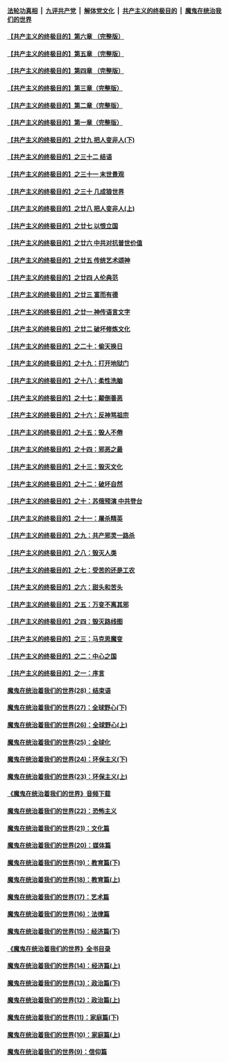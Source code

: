 ####  [法轮功真相](../../../../basic/blob/master/README.md?t=04081201) &nbsp;|&nbsp; [九评共产党](../../../../9ping.md/blob/master/README.md?t=04081201) &nbsp;|&nbsp; [解体党文化](../../../../jtdwh.md/blob/master/README.md?t=04081201)  &nbsp;|&nbsp; [共产主义的终极目的](../../../../gczydzjmd.md/blob/master/README.md?t=04081201) &nbsp;|&nbsp; [魔鬼在统治我们的世界](../../../../mgztzwmdsj.md/blob/master/README.md?t=04081201) 

#### [【共产主义的终极目的】第六章 （完整版）](../pages/nsc422/n11428913.md?t=04081201) 

#### [【共产主义的终极目的】第五章 （完整版）](../pages/nsc422/n11428912.md?t=04081201) 

#### [【共产主义的终极目的】第四章 （完整版）](../pages/nsc422/n11428907.md?t=04081201) 

#### [【共产主义的终极目的】第三章（完整版）](../pages/nsc422/n11428848.md?t=04081201) 

#### [【共产主义的终极目的】第二章（完整版）](../pages/nsc422/n11428831.md?t=04081201) 

#### [【共产主义的终极目的】第一章（完整版）](../pages/nsc422/n11417651.md?t=04081201) 

#### [【共产主义的终极目的】之廿九 把人变非人(下)](../pages/nsc422/n11344140.md?t=04081201) 

#### [【共产主义的终极目的】之三十二 结语](../pages/nsc422/n11360535.md?t=04081201) 

#### [【共产主义的终极目的】之三十一 末世景观](../pages/nsc422/n11351129.md?t=04081201) 

#### [【共产主义的终极目的】之三十 几成狼世界](../pages/nsc422/n11348280.md?t=04081201) 

#### [【共产主义的终极目的】之廿八 把人变非人(上)](../pages/nsc422/n11340492.md?t=04081201) 

#### [【共产主义的终极目的】之廿七 以恨立国](../pages/nsc422/n11336944.md?t=04081201) 

#### [【共产主义的终极目的】之廿六 中共对抗普世价值](../pages/nsc422/n11324785.md?t=04081201) 

#### [【共产主义的终极目的】之廿五 传统艺术颂神](../pages/nsc422/n11296396.md?t=04081201) 

#### [【共产主义的终极目的】之廿四 人伦典范](../pages/nsc422/n11296397.md?t=04081201) 

#### [【共产主义的终极目的】之廿三 富而有德](../pages/nsc422/n11283598.md?t=04081201) 

#### [【共产主义的终极目的】之廿一 神传语言文字](../pages/nsc422/n11263265.md?t=04081201) 

#### [【共产主义的终极目的】之廿二 破坏修炼文化](../pages/nsc422/n11245728.md?t=04081201) 

#### [【共产主义的终极目的】之二十：偷天换日](../pages/nsc422/n11238846.md?t=04081201) 

#### [【共产主义的终极目的】之十九：打开地狱门](../pages/nsc422/n11206376.md?t=04081201) 

#### [【共产主义的终极目的】之十八：柔性洗脑](../pages/nsc422/n11199994.md?t=04081201) 

#### [【共产主义的终极目的】之十七：颠倒善恶](../pages/nsc422/n11179782.md?t=04081201) 

#### [【共产主义的终极目的】之十六：反神骂祖宗](../pages/nsc422/n11166798.md?t=04081201) 

#### [【共产主义的终极目的】之十五：毁人不倦](../pages/nsc422/n11166792.md?t=04081201) 

#### [【共产主义的终极目的】之十四：邪恶之最](../pages/nsc422/n11150249.md?t=04081201) 

#### [【共产主义的终极目的】之十三：毁灭文化](../pages/nsc422/n11135227.md?t=04081201) 

#### [【共产主义的终极目的】之十二：破坏自然](../pages/nsc422/n11135214.md?t=04081201) 

#### [【共产主义的终极目的】之十：苏俄预演 中共登台](../pages/nsc422/n11118424.md?t=04081201) 

#### [【共产主义的终极目的】之十一：屠杀精英](../pages/nsc422/n11118442.md?t=04081201) 

#### [【共产主义的终极目的】之九：共产邪灵一路杀](../pages/nsc422/n11114139.md?t=04081201) 

#### [【共产主义的终极目的】之八：毁灭人类](../pages/nsc422/n11108503.md?t=04081201) 

#### [【共产主义的终极目的】之七：受苦的还是工农](../pages/nsc422/n11101809.md?t=04081201) 

#### [【共产主义的终极目的】之六：甜头和苦头](../pages/nsc422/n11096971.md?t=04081201) 

#### [【共产主义的终极目的】之五：万变不离其邪](../pages/nsc422/n11091285.md?t=04081201) 

#### [【共产主义的终极目的】之四：毁灭路线图](../pages/nsc422/n11086284.md?t=04081201) 

#### [【共产主义的终极目的】之三：马克思魔变](../pages/nsc422/n11061941.md?t=04081201) 

#### [【共产主义的终极目的】之二：中心之国](../pages/nsc422/n11047728.md?t=04081201) 

#### [【共产主义的终极目的】之一：序言](../pages/nsc422/n11086077.md?t=04081201) 

#### [魔鬼在统治着我们的世界(28)：结束语](../pages/nsc422/n10936246.md?t=04081201) 

#### [魔鬼在统治着我们的世界(27)：全球野心(下)](../pages/nsc422/n10928319.md?t=04081201) 

#### [魔鬼在统治着我们的世界(26)：全球野心(上)](../pages/nsc422/n10900318.md?t=04081201) 

#### [魔鬼在统治着我们的世界(25)：全球化](../pages/nsc422/n10788205.md?t=04081201) 

#### [魔鬼在统治着我们的世界(24)：环保主义(下)](../pages/nsc422/n10695307.md?t=04081201) 

#### [魔鬼在统治着我们的世界(23)：环保主义(上)](../pages/nsc422/n10688613.md?t=04081201) 

#### [《魔鬼在统治着我们的世界》音频下载](../pages/nsc422/n10635553.md?t=04081201) 

#### [魔鬼在统治着我们的世界(22)：恐怖主义](../pages/nsc422/n10614727.md?t=04081201) 

#### [魔鬼在统治着我们的世界(21)：文化篇](../pages/nsc422/n10597706.md?t=04081201) 

#### [魔鬼在统治着我们的世界(20)：媒体篇](../pages/nsc422/n10586579.md?t=04081201) 

#### [魔鬼在统治着我们的世界(19)：教育篇(下)](../pages/nsc422/n10564808.md?t=04081201) 

#### [魔鬼在统治着我们的世界(18)：教育篇(上)](../pages/nsc422/n10526970.md?t=04081201) 

#### [魔鬼在统治着我们的世界(17)：艺术篇](../pages/nsc422/n10499093.md?t=04081201) 

#### [魔鬼在统治着我们的世界(16)：法律篇](../pages/nsc422/n10485969.md?t=04081201) 

#### [魔鬼在统治着我们的世界(15)：经济篇(下)](../pages/nsc422/n10469975.md?t=04081201) 

#### [《魔鬼在统治着我们的世界》全书目录](../pages/nsc422/n10464261.md?t=04081201) 

#### [魔鬼在统治着我们的世界(14)：经济篇(上)](../pages/nsc422/n10457370.md?t=04081201) 

#### [魔鬼在统治着我们的世界(13)：政治篇(下)](../pages/nsc422/n10448270.md?t=04081201) 

#### [魔鬼在统治着我们的世界(12)：政治篇(上)](../pages/nsc422/n10444576.md?t=04081201) 

#### [魔鬼在统治着我们的世界(11)：家庭篇(下)](../pages/nsc422/n10440961.md?t=04081201) 

#### [魔鬼在统治着我们的世界(10)：家庭篇(上)](../pages/nsc422/n10435448.md?t=04081201) 

#### [魔鬼在统治着我们的世界(9)：信仰篇](../pages/nsc422/n10432159.md?t=04081201) 

